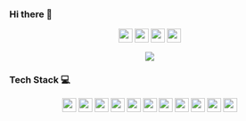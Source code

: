 ### Hi there 👋
<p align="center">
  <a href="mailto:gouthamireddygodhala@protonmail.com" target="_blank"><img height="25" src = "https://img.shields.io/badge/gmail-c14438?&style=for-the-badge&logo=email&logoColor=white"></a>
  <a href="https://linkedin.com/in/gouthami-reddy-godhala" target="_blank"><img height="25" src = "https://img.shields.io/badge/-LinkedIn-0e76a8?style=for-the-badge&logo=Linkedin&logoColor=white"></a>
  <a href="https://gouthamireddy2507.github.io" target="_blank"><img height="25" src = "https://img.shields.io/badge/Website-3b5998?style=for-the-badge&logo=google-chrome&logoColor=white"></a>
  <a href="https://www.quora.com/profile/Gouthami-Reddy-115" target="_blank"><img height="25" src = "https://img.shields.io/badge/Quora-c14438?style=for-the-badge&logo=quora&logoColor=white"></a>
</p>
<p align="center"><img src="https://komarev.com/ghpvc/?username=gouthamireddy2507&color=red"</p>

### Tech Stack 💻
<p align="center">
  <img height="25" src="https://img.shields.io/badge/Python-3776AB?style=for-the-badge&logo=python&logoColor=white">
  <img height="25" src="https://img.shields.io/badge/TensorFlow-FF6F00?style=for-the-badge&logo=tensorflow&logoColor=white">
  <img height="25" src="https://img.shields.io/badge/PyTorch-EE4C2C?style=for-the-badge&logo=pytorch&logoColor=white">
  <img height="25" src="https://img.shields.io/badge/scikit-learn-F7931E?style=for-the-badge&logo=scikit-learn&logoColor=white">
  <img height="25" src="https://img.shields.io/badge/LaTeX-008080?style=for-the-badge&logo=latex&logoColor=white">
  <img height="25" src="https://img.shields.io/badge/MongoDB-47A248?style=for-the-badge&logo=mongodb&logoColor=white">
  <img height="25" src="https://img.shields.io/badge/ChromaDB-1E1E1E?style=for-the-badge&logo=redis&logoColor=white">
  <img height="25" src="https://img.shields.io/badge/Redis-DC382D?style=for-the-badge&logo=redis&logoColor=white">
  <img height="25" src="https://img.shields.io/badge/PostgreSQL-4169E1?style=for-the-badge&logo=postgresql&logoColor=white">
  <img height="25" src="https://img.shields.io/badge/C++-00599C?style=for-the-badge&logo=cplusplus&logoColor=white">
  <img height="25" src="https://img.shields.io/badge/Linux-FCC624?style=for-the-badge&logo=linux&logoColor=white">
</p>
